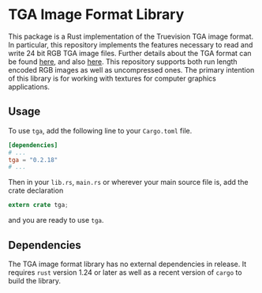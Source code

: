# TGA Image Format Library
This package is a Rust implementation of the Truevision TGA image format. In particular, this repository implements the features necessary to read and write 24 bit RGB TGA image files. Further details about the TGA format can be found [here](http://paulbourke.net/dataformats/tga/), and also [here](https://www.loc.gov/preservation/digital/formats/fdd/fdd000180.shtml). This repository supports both run length encoded RGB images as well as uncompressed ones. The primary intention of this library is for working with textures for computer graphics applications.

## Usage
To use `tga`, add the following line to your `Cargo.toml` file.
```toml
[dependencies]
# ...
tga = "0.2.18"
# ...
```
Then in your `lib.rs`, `main.rs` or wherever your main source file is, add the crate declaration
```rust
extern crate tga;
```
and you are ready to use `tga`.

## Dependencies
The TGA image format library has no external dependencies in release. It requires `rust` version 1.24 or later as well as a recent version of `cargo` to build the library.